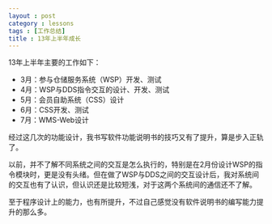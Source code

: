 ```yaml
---
layout : post
category : lessons
tags : [工作总结]
title : 13年上半年成长
---
```



13年上半年主要的工作如下：

- 3月：参与仓储服务系统（WSP）开发、测试
- 4月：WSP与DDS指令交互的设计、开发、测试
- 5月：会员自助系统（CSS）设计
- 6月：CSS开发、测试
- 7月：WMS-Web设计

经过这几次的功能设计，我书写软件功能说明书的技巧又有了提升，算是步入正轨了。

以前，并不了解不同系统之间的交互是怎么执行的，特别是在2月份设计WSP的指令模块时，更是没有头绪。但在做了WSP与DDS之间的交互设计后，我对系统间的交互也有了认识，但认识还是比较短浅，对于这两个系统间的通信还不了解。

至于程序设计上的能力，也有所提升，不过自己感觉没有软件说明书的编写能力提升的那么多。

